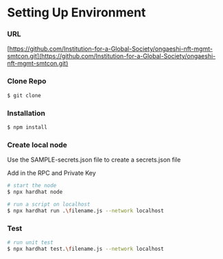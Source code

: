 # Setting Up Environment

### URL

[https://github.com/Institution-for-a-Global-Society/ongaeshi-nft-mgmt-smtcon.git](https://github.com/Institution-for-a-Global-Society/ongaeshi-nft-mgmt-smtcon.git)

### Clone Repo

```bash
$ git clone
```

### Installation

```bash
$ npm install
```

### Create local node

Use the SAMPLE-secrets.json file to create a secrets.json file

Add in the RPC and Private Key

```bash
# start the node
$ npx hardhat node

# run a script on localhost
$ npx hardhat run .\filename.js --network localhost
```

### Test

```bash
# run unit test
$ npx hardhat test.\filename.js --network localhost
```
